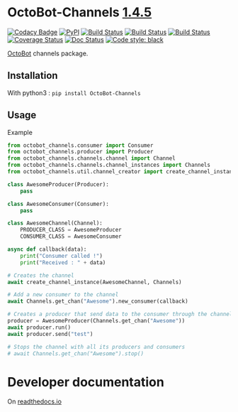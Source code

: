 # OctoBot-Channels [1.4.5](https://github.com/Drakkar-Software/OctoBot-Channels/blob/master/CHANGELOG.md)
[![Codacy Badge](https://api.codacy.com/project/badge/Grade/d6bc3f05475c463189dbd509cfc94afe)](https://app.codacy.com/gh/Drakkar-Software/OctoBot-Channels?utm_source=github.com&utm_medium=referral&utm_content=Drakkar-Software/OctoBot-Channels&utm_campaign=Badge_Grade_Dashboard)
[![PyPI](https://img.shields.io/pypi/v/OctoBot-Channels.svg)](https://pypi.python.org/pypi/OctoBot-Channels/)
[![Build Status](https://api.travis-ci.com/Drakkar-Software/OctoBot-Channels.svg?branch=master)](https://travis-ci.com/Drakkar-Software/OctoBot-Channels) 
[![Build Status](https://dev.azure.com/drakkarsoftware/OctoBot-Channels/_apis/build/status/Drakkar-Software.OctoBot-Channels?branchName=master)](https://dev.azure.com/drakkarsoftware/OctoBot-Channels/_build/latest?definitionId=3&branchName=master)
[![Build Status](https://cloud.drone.io/api/badges/Drakkar-Software/OctoBot-Channels/status.svg)](https://cloud.drone.io/Drakkar-Software/OctoBot-Channels)
[![Coverage Status](https://coveralls.io/repos/github/Drakkar-Software/OctoBot-Channels/badge.svg?branch=master)](https://coveralls.io/github/Drakkar-Software/OctoBot-Channels?branch=master)
[![Doc Status](https://readthedocs.org/projects/octobot-channels/badge/?version=stable)](https://octobot-channels.readthedocs.io/en/stable/?badge=stable)
[![Code style: black](https://img.shields.io/badge/code%20style-black-000000.svg)](https://github.com/psf/black)

[OctoBot](https://github.com/Drakkar-Software/OctoBot) channels package.

## Installation
With python3 : `pip install OctoBot-Channels`

## Usage
Example
```python
from octobot_channels.consumer import Consumer
from octobot_channels.producer import Producer
from octobot_channels.channels.channel import Channel
from octobot_channels.channels.channel_instances import Channels
from octobot_channels.util.channel_creator import create_channel_instance

class AwesomeProducer(Producer):
    pass

class AwesomeConsumer(Consumer):
    pass

class AwesomeChannel(Channel):
    PRODUCER_CLASS = AwesomeProducer
    CONSUMER_CLASS = AwesomeConsumer

async def callback(data):
    print("Consumer called !")
    print("Received : " + data)

# Creates the channel
await create_channel_instance(AwesomeChannel, Channels)

# Add a new consumer to the channel
await Channels.get_chan("Awesome").new_consumer(callback)

# Creates a producer that send data to the consumer through the channel
producer = AwesomeProducer(Channels.get_chan("Awesome"))
await producer.run()
await producer.send("test")

# Stops the channel with all its producers and consumers
# await Channels.get_chan("Awesome").stop()
```

# Developer documentation
On [readthedocs.io](https://octobot-channels.readthedocs.io/en/latest/)
